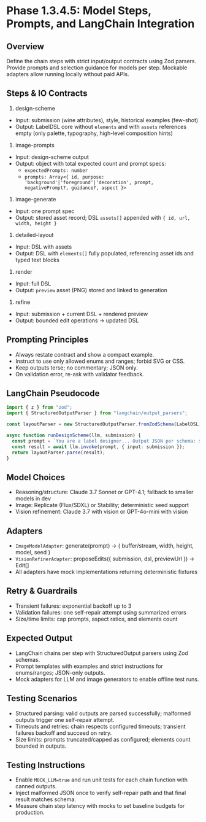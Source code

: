 # Phase 1.3.4.5: Model Steps, Prompts, and LangChain Integration

## Overview

Define the chain steps with strict input/output contracts using Zod parsers. Provide prompts and selection guidance for
models per step. Mockable adapters allow running locally without paid APIs.

## Steps & IO Contracts

1. design-scheme

- Input: submission (wine attributes), style, historical examples (few-shot)
- Output: LabelDSL core without `elements` and with `assets` references empty (only palette, typography,
  high-level composition hints)

1. image-prompts

- Input: design-scheme output
- Output: object with total expected count and prompt specs:
  - `expectedPrompts: number`
  - `prompts: Array<{ id, purpose: 'background'|'foreground'|'decoration', prompt, negativePrompt?, guidance?, aspect }>`

1. image-generate

- Input: one prompt spec
- Output: stored asset record; DSL `assets[]` appended with `{ id, url, width, height }`

1. detailed-layout

- Input: DSL with assets
- Output: DSL with `elements[]` fully populated, referencing asset ids and typed text blocks

1. render

- Input: full DSL
- Output: `preview` asset (PNG) stored and linked to generation

1. refine

- Input: submission + current DSL + rendered preview
- Output: bounded edit operations → updated DSL

## Prompting Principles

- Always restate contract and show a compact example.
- Instruct to use only allowed enums and ranges; forbid SVG or CSS.
- Keep outputs terse; no commentary; JSON only.
- On validation error, re-ask with validator feedback.

## LangChain Pseudocode

```ts
import { z } from "zod";
import { StructuredOutputParser } from "langchain/output_parsers";

const layoutParser = new StructuredOutputParser.fromZodSchema(LabelDSL);

async function runDesignScheme(llm, submission) {
  const prompt = `You are a label designer... Output JSON per schema: ${layoutParser.getFormatInstructions()}`;
  const result = await llm.invoke(prompt, { input: submission });
  return layoutParser.parse(result);
}
```

## Model Choices

- Reasoning/structure: Claude 3.7 Sonnet or GPT-4.1; fallback to smaller models in dev
- Image: Replicate (Flux/SDXL) or Stability; deterministic seed support
- Vision refinement: Claude 3.7 with vision or GPT-4o-mini with vision

## Adapters

- `ImageModelAdapter`: generate(prompt) → { buffer/stream, width, height, model, seed }
- `VisionRefinerAdapter`: proposeEdits({ submission, dsl, previewUrl }) → Edit[]
- All adapters have mock implementations returning deterministic fixtures

## Retry & Guardrails

- Transient failures: exponential backoff up to 3
- Validation failures: one self-repair attempt using summarized errors
- Size/time limits: cap prompts, aspect ratios, and elements count

## Expected Output

- LangChain chains per step with StructuredOutput parsers using Zod schemas.
- Prompt templates with examples and strict instructions for enums/ranges; JSON-only outputs.
- Mock adapters for LLM and image generators to enable offline test runs.

## Testing Scenarios

- Structured parsing: valid outputs are parsed successfully; malformed outputs trigger one self-repair attempt.
- Timeouts and retries: chain respects configured timeouts; transient failures backoff and succeed on retry.
- Size limits: prompts truncated/capped as configured; elements count bounded in outputs.

## Testing Instructions

- Enable `MOCK_LLM=true` and run unit tests for each chain function with canned outputs.
- Inject malformed JSON once to verify self-repair path and that final result matches schema.
- Measure chain step latency with mocks to set baseline budgets for production.
